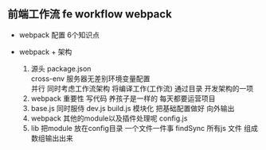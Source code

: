## 前端工作流   fe workflow   webpack

- webpack 配置
  6个知识点

- webpack  + 架构
  1. 源头 package.json   
    cross-env  服务器无差别环境变量配置  
    并行 同时考虑工作流架构
    将编译工作(工作流) 通过目录 开发架构的一项
  2. webpack 重要性
    写代码  养孩子是一样的  每天都要运营项目
  3. base.js  同时服侍 dev.js  build.js
    模块化  把基础配置做好  向外输出
  4. webpack 其他的module以及插件处理呢
    config.js
  5. lib 把module 放在config目录  一个文件一件事
    findSync  所有js 文件 组成数组输出出来